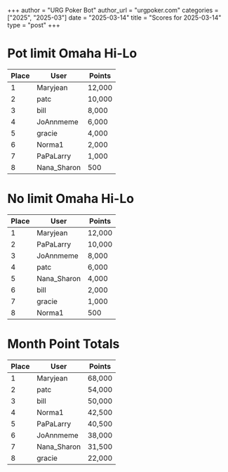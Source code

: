 +++
author = "URG Poker Bot"
author_url = "urgpoker.com"
categories = ["2025", "2025-03"]
date = "2025-03-14"
title = "Scores for 2025-03-14"
type = "post"
+++
# Pot limit Omaha Hi-Lo

| Place | User | Points |
|-------|------|--------|
| 1 | Maryjean | 12,000 |
| 2 | patc | 10,000 |
| 3 | bill | 8,000 |
| 4 | JoAnnmeme | 6,000 |
| 5 | gracie | 4,000 |
| 6 | Norma1 | 2,000 |
| 7 | PaPaLarry | 1,000 |
| 8 | Nana_Sharon | 500 |

# No limit Omaha Hi-Lo

| Place | User | Points |
|-------|------|--------|
| 1 | Maryjean | 12,000 |
| 2 | PaPaLarry | 10,000 |
| 3 | JoAnnmeme | 8,000 |
| 4 | patc | 6,000 |
| 5 | Nana_Sharon | 4,000 |
| 6 | bill | 2,000 |
| 7 | gracie | 1,000 |
| 8 | Norma1 | 500 |

# Month Point Totals

| Place | User | Points |
|-------|------|--------|
| 1 | Maryjean | 68,000 |
| 2 | patc | 54,000 |
| 3 | bill | 50,000 |
| 4 | Norma1 | 42,500 |
| 5 | PaPaLarry | 40,500 |
| 6 | JoAnnmeme | 38,000 |
| 7 | Nana_Sharon | 31,500 |
| 8 | gracie | 22,000 |
